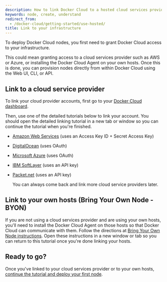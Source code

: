```yaml
---
description: How to link Docker Cloud to a hosted cloud services provider or your own hosts
keywords: node, create, understand
redirect_from:
  - /docker-cloud/getting-started/use-hosted/
title: Link to your infrastructure
---
```

To deploy Docker Cloud nodes, you first need to grant Docker Cloud access to your infrastructure.

This could mean granting access to a cloud services provider such as AWS or Azure, or installing the Docker Cloud Agent on your own hosts. Once this is done, you can provision nodes directly from within Docker Cloud using the Web UI, CLI, or API.

## Link to a cloud service provider

To link your cloud provider accounts, first go to your [Docker Cloud dashboard](https://cloud.docker.com/).

Then, use one of the detailed tutorials below to link your account. You should open the detailed linking tutorial in a new tab or window so you can continue the tutorial when you're finished.

- [Amazon Web Services](../infrastructure/link-aws.md) (uses an Access Key ID + Secret Access Key)
- [DigitalOcean](../infrastructure/link-do.md) (uses OAuth)
- [Microsoft Azure](../infrastructure/link-azure.md) (uses OAuth)
- [IBM SoftLayer](../infrastructure/link-softlayer.md) (uses an API key)
- [Packet.net](../infrastructure/link-packet.md) (uses an API key)
    
    You can always come back and link more cloud service providers later.

## Link to your own hosts (Bring Your Own Node - BYON)

If you are not using a cloud services provider and are using your own hosts, you'll need to install the Docker Cloud Agent on those hosts so that Docker Cloud can communicate with them. Follow the directions at [Bring Your Own Node instructions](../infrastructure/byoh.md). Open these instructions in a new window or tab so you can return to this tutorial once you're done linking your hosts.

## Ready to go?

Once you've linked to your cloud services provider or to your own hosts, [continue the tutorial and deploy your first node](your_first_node.md).